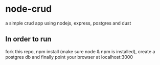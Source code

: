 # node-crud
a simple crud app using nodejs, express, postgres and dust

## In order to run

fork this repo, npm install (make sure node & npm is installed), create a postgres db and finally point your browser at localhost:3000
